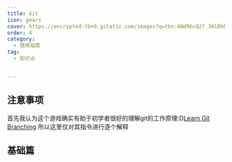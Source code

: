 ```yaml
---
title: Git
icon: gears
cover: https://encrypted-tbn0.gstatic.com/images?q=tbn:ANd9GcQ2f_3NlBhNCWlBjiauFM3e1-tyvYJKho47Zg&s
order: 4
category:
  - 使用指南
tag:
  - 知识点


---
```

## 注意事项
首先我认为这个游戏确实有助于初学者很好的理解git的工作原理:D[Learn Git Branching](https://learngitbranching.js.org)
所以这里仅对其指令进行逐个解释

## 基础篇
